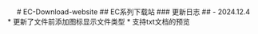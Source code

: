 <div align="center">
# EC-Download-website
## EC系列下载站
### 更新日志
## - 2024.12.4
</div>
* 更新了文件前添加图标显示文件类型
* 支持txt文档的预览







